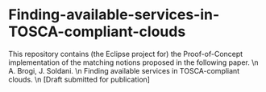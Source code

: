 # Finding-available-services-in-TOSCA-compliant-clouds
This repository contains (the Eclipse project for) the Proof-of-Concept implementation of the matching notions proposed in the following paper.
\n  A. Brogi, J. Soldani.
\n  Finding available services in TOSCA-compliant clouds.
\n  [Draft submitted for publication]

